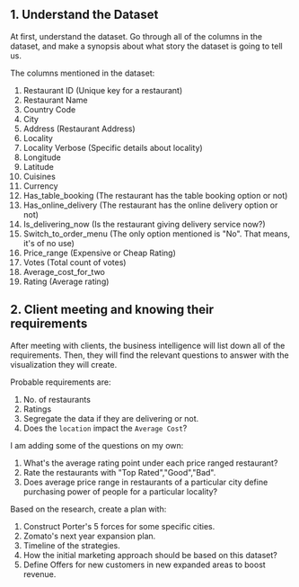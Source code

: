 ## 1. Understand the Dataset

At first, understand the dataset. Go through all of the columns in the dataset, and make a synopsis about what story the dataset is going to tell us. 





The columns mentioned in the dataset:

1. Restaurant ID (Unique key for a restaurant)
2. Restaurant Name
3. Country Code
4. City 
5. Address (Restaurant Address)
6. Locality 
7. Locality Verbose (Specific details about locality)
8. Longitude
9. Latitude
10. Cuisines
11. Currency
12. Has_table_booking (The restaurant has the table booking option or not)
13. Has_online_delivery (The restaurant has the online delivery option or not)
14. Is_delivering_now (Is the restaurant giving delivery service now?)
15. Switch_to_order_menu (The only option mentioned is "No". That means, it's of no use)
16. Price_range (Expensive or Cheap Rating)
17. Votes (Total count of votes)
18. Average_cost_for_two 
19. Rating (Average rating)







## 2. Client meeting and knowing their requirements





After meeting with clients, the business intelligence will list down all of the requirements. Then, they will find the relevant questions to answer with the visualization they will create. 




Probable requirements are: 



1. No. of restaurants
2. Ratings
3. Segregate the data if they are delivering or not. 
4. Does the `location` impact the `Average Cost`?





I am adding some of the questions on my own:

1. What's the average rating point under each price ranged restaurant?
2. Rate the restaurants with "Top Rated","Good","Bad". 
3. Does average price range in restaurants of a particular city define purchasing power of people for a particular locality?





Based on the research, create a plan with:

1. Construct Porter's 5 forces for some specific cities. 
2. Zomato's next year expansion plan. 
3. Timeline of the strategies. 
4. How the initial marketing approach should be based on this dataset?
5. Define Offers for new customers in new expanded areas to boost revenue. 

